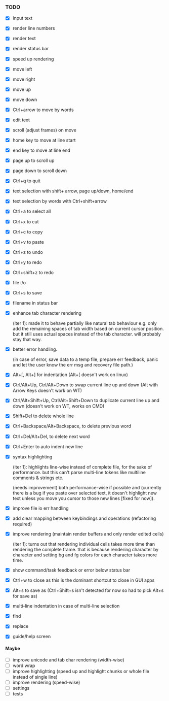 ### TODO
- [x] input text
- [x] render line numbers
- [x] render text
- [x] render status bar
- [x] speed up rendering
- [x] move left
- [x] move right
- [x] move up
- [x] move down
- [x] Ctrl+arrow to move by words
- [x] edit text
- [x] scroll (adjust frames) on move
- [x] home key to move at line start
- [x] end key to move at line end
- [x] page up to scroll up
- [x] page down to scroll down
- [x] Ctrl+q to quit
- [x] text selection with shift+ arrow, page up/down, home/end
- [x] text selection by words with Ctrl+shift+arrow
- [x] Ctrl+a to select all
- [x] Ctrl+x to cut
- [x] Ctrl+c to copy
- [x] Ctrl+v to paste
- [x] Ctrl+z to undo
- [x] Ctrl+y to redo
- [x] Ctrl+shift+z to redo
- [x] file i/o
- [x] Ctrl+s to save
- [x] filename in status bar

- [x] enhance tab character rendering
    
    (iter 1): made it to behave partially like natural tab behaviour e.g. only add the remaining spaces of tab width based on current cursor position. but it still uses actual spaces instead of the tab character. will probably stay that way.

- [x] better error handling. 
    
    (in case of error, save data to a temp file, prepare err feedback, panic and let the user know the err msg and recovery file path.)

- [x] Alt+[, Alt+] for indentation (Alt+[ doesn't work on linux)
- [x] Ctrl/Alt+Up, Ctrl/Alt+Down to swap current line up and down (Alt with Arrow Keys doesn't work on WT)
- [x] Ctrl/Alt+Shift+Up, Ctrl/Alt+Shift+Down to duplicate current line up and down (doesn't work on WT, works on CMD)
- [x] Shift+Del to delete whole line
- [x] Ctrl+Backspace/Alt+Backspace, to delete previous word
- [x] Ctrl+Del/Alt+Del, to delete next word
- [x] Ctrl+Enter to auto indent new line

- [x] syntax highlighting

    (iter 1): highlights line-wise instead of complete file, for the sake of performance. but this can't parse multi-line tokens like multiline comments & strings etc.
    
    (needs improvement) both performance-wise if possible and (currently there is a bug if you paste over selected text, it doesn't highlight new text unless you move you cursor to those new lines [fixed for now]).

- [x] improve file io err handling
- [x] add clear mapping between keybindings and operations (refactoring required)
- [x] improve rendering (maintain render buffers and only render edited cells)

    (iter 1): turns out that rendering individual cells takes more time than rendering the complete frame. that is because rendering character by character and setting bg and fg colors for each character takes more time.

- [x] show command/task feedback or error below status bar
- [x] Ctrl+w to close as this is the dominant shortcut to close in GUI apps
- [x] Alt+s to save as (Ctrl+Shift+s isn't detected for now so had to pick Alt+s for save as)
- [x] multi-line indentation in case of multi-line selection
- [x] find
- [x] replace
- [x] guide/help screen

#### Maybe
- [ ] improve unicode and tab char rendering (width-wise)
- [ ] word wrap
- [ ] improve highlighting (speed up and highlight chunks or whole file instead of single line)
- [ ] improve rendering (speed-wise)
- [ ] settings
- [ ] tests
